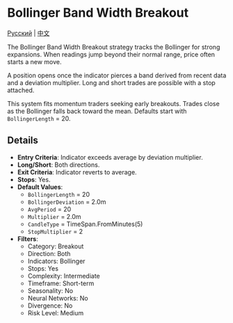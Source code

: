 # Bollinger Band Width Breakout
[Русский](README_ru.md) | [中文](README_zh.md)
 
The Bollinger Band Width Breakout strategy tracks the Bollinger for strong expansions. When readings jump beyond their normal range, price often starts a new move.

A position opens once the indicator pierces a band derived from recent data and a deviation multiplier. Long and short trades are possible with a stop attached.

This system fits momentum traders seeking early breakouts. Trades close as the Bollinger falls back toward the mean. Defaults start with `BollingerLength` = 20.

## Details

- **Entry Criteria**: Indicator exceeds average by deviation multiplier.
- **Long/Short**: Both directions.
- **Exit Criteria**: Indicator reverts to average.
- **Stops**: Yes.
- **Default Values**:
  - `BollingerLength` = 20
  - `BollingerDeviation` = 2.0m
  - `AvgPeriod` = 20
  - `Multiplier` = 2.0m
  - `CandleType` = TimeSpan.FromMinutes(5)
  - `StopMultiplier` = 2
- **Filters**:
  - Category: Breakout
  - Direction: Both
  - Indicators: Bollinger
  - Stops: Yes
  - Complexity: Intermediate
  - Timeframe: Short-term
  - Seasonality: No
  - Neural Networks: No
  - Divergence: No
  - Risk Level: Medium
